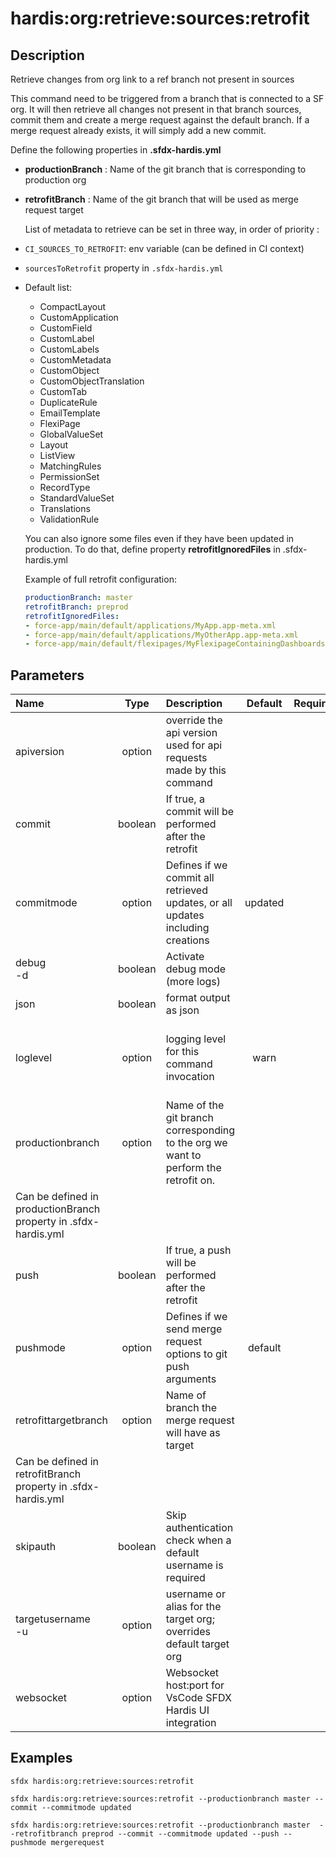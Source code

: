 <!-- This file has been generated with command 'sfdx hardis:doc:plugin:generate'. Please do not update it manually or it may be overwritten -->
# hardis:org:retrieve:sources:retrofit

## Description

Retrieve changes from org link to a ref branch not present in sources

  This command need to be triggered from a branch that is connected to a SF org. It will then retrieve all changes not present in that branch sources, commit them and create a merge request against the default branch. If a merge request already exists, it will simply add a new commit.

  Define the following properties in **.sfdx-hardis.yml**

- **productionBranch** : Name of the git branch that is corresponding to production org
- **retrofitBranch** : Name of the git branch that will be used as merge request target

  List of metadata to retrieve can be set in three way, in order of priority :

- `CI_SOURCES_TO_RETROFIT`: env variable (can be defined in CI context)
- `sourcesToRetrofit` property in `.sfdx-hardis.yml`
- Default list:

  - CompactLayout
  - CustomApplication
  - CustomField
  - CustomLabel
  - CustomLabels
  - CustomMetadata
  - CustomObject
  - CustomObjectTranslation
  - CustomTab
  - DuplicateRule
  - EmailTemplate
  - FlexiPage
  - GlobalValueSet
  - Layout
  - ListView
  - MatchingRules
  - PermissionSet
  - RecordType
  - StandardValueSet
  - Translations
  - ValidationRule

  You can also ignore some files even if they have been updated in production. To do that, define property **retrofitIgnoredFiles** in .sfdx-hardis.yml

  Example of full retrofit configuration:

  ```yaml
  productionBranch: master
  retrofitBranch: preprod
  retrofitIgnoredFiles:
  - force-app/main/default/applications/MyApp.app-meta.xml
  - force-app/main/default/applications/MyOtherApp.app-meta.xml
  - force-app/main/default/flexipages/MyFlexipageContainingDashboards.flexipage-meta.xml
  ```
  

## Parameters

| Name         |  Type   | Description                                                                    | Default | Required |                        Options                        |
|:-------------|:-------:|:-------------------------------------------------------------------------------|:-------:|:--------:|:-----------------------------------------------------:|
| apiversion   | option  | override the api version used for api requests made by this command            |         |          |                                                       |
| commit       | boolean | If true, a commit will be performed after the retrofit                         |         |          |                                                       |
| commitmode   | option  | Defines if we commit all retrieved updates, or all updates including creations | updated |          |                    updated<br/>all                    |
| debug<br/>-d | boolean | Activate debug mode (more logs)                                                |         |          |                                                       |
| json         | boolean | format output as json                                                          |         |          |                                                       |
| loglevel     | option  | logging level for this command invocation                                      |  warn   |          | trace<br/>debug<br/>info<br/>warn<br/>error<br/>fatal |
|productionbranch|option|Name of the git branch corresponding to the org we want to perform the retrofit on.
Can be defined in productionBranch property in .sfdx-hardis.yml||||
|push|boolean|If true, a push will be performed after the retrofit||||
|pushmode|option|Defines if we send merge request options to git push arguments|default||default<br/>mergerequest|
|retrofittargetbranch|option|Name of branch the merge request will have as target
Can be defined in retrofitBranch property in .sfdx-hardis.yml||||
|skipauth|boolean|Skip authentication check when a default username is required||||
|targetusername<br/>-u|option|username or alias for the target org; overrides default target org||||
|websocket|option|Websocket host:port for VsCode SFDX Hardis UI integration||||

## Examples

```shell
sfdx hardis:org:retrieve:sources:retrofit
```

```shell
sfdx hardis:org:retrieve:sources:retrofit --productionbranch master --commit --commitmode updated
```

```shell
sfdx hardis:org:retrieve:sources:retrofit --productionbranch master  --retrofitbranch preprod --commit --commitmode updated --push --pushmode mergerequest
```


